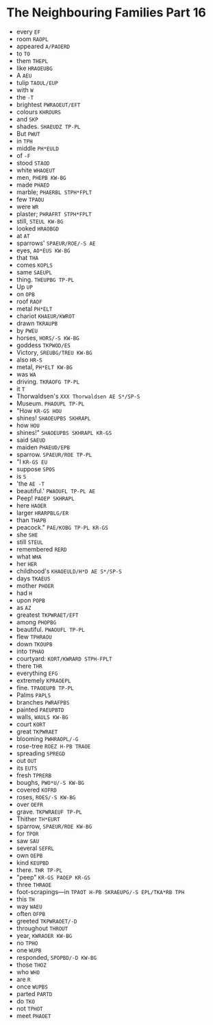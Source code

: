 # The Neighbouring Families Part 16

* every `EF`
* room `RAOPL`
* appeared `A/PAOERD`
* to `TO`
* them `THEPL`
* like `HRAOEUBG`
* A `AEU`
* tulip `TAOUL/EUP`
* with `W`
* the `-T`
* brightest `PWRAOEUT/EFT`
* colours `KHROURS`
* and `SKP`
* shades. `SHAEUDZ TP-PL`
* But `PWUT`
* in `TPH`
* middle `PH*EULD`
* of `-F`
* stood `STAOD`
* white `WHAOEUT`
* men, `PHEPB KW-BG`
* made `PHAED`
* marble; `PHAERBL STPH*FPLT`
* few `TPAOU`
* were `WR`
* plaster; `PHRAFRT STPH*FPLT`
* still, `STEUL KW-BG`
* looked `HRAOBGD`
* at `AT`
* sparrows' `SPAEUR/ROE/-S AE`
* eyes, `AO*EUS KW-BG`
* that `THA`
* comes `KOPLS`
* same `SAEUPL`
* thing. `THEUPBG TP-PL`
* Up `UP`
* on `OPB`
* roof `RAOF`
* metal `PH*ELT`
* chariot `KHAEUR/KWROT`
* drawn `TKRAUPB`
* by `PWEU`
* horses, `HORS/-S KW-BG`
* goddess `TKPWOD/ES`
* Victory, `SREUBG/TREU KW-BG`
* also `HR-S`
* metal, `PH*ELT KW-BG`
* was `WA`
* driving. `TKRAOFG TP-PL`
* it `T`
* Thorwaldsen's `XXX Thorwaldsen AE S*/SP-S`
* Museum. `PHAOUPL TP-PL`
* "How `KR-GS HOU`
* shines! `SHAOEUPBS SKHRAPL`
* how `HOU`
* shines!" `SHAOEUPBS SKHRAPL KR-GS`
* said `SAEUD`
* maiden `PHAEUD/EPB`
* sparrow. `SPAEUR/ROE TP-PL`
* "I `KR-GS EU`
* suppose `SPOS`
* is `S`
* 'the `AE -T`
* beautiful.' `PWAOUFL TP-PL AE`
* Peep! `PAOEP SKHRAPL`
* here `HAOER`
* larger `HRARPBLG/ER`
* than `THAPB`
* peacock." `PAE/KOBG TP-PL KR-GS`
* she `SHE`
* still `STEUL`
* remembered `RERD`
* what `WHA`
* her `HER`
* childhood's `KHAOEULD/H*D AE S*/SP-S`
* days `TKAEUS`
* mother `PHOER`
* had `H`
* upon `POPB`
* as `AZ`
* greatest `TKPWRAET/EFT`
* among `PHOPBG`
* beautiful. `PWAOUFL TP-PL`
* flew `TPHRAOU`
* down `TKOUPB`
* into `TPHAO`
* courtyard: `KORT/KWRARD STPH-FPLT`
* there `THR`
* everything `EFG`
* extremely `KPRAOEPL`
* fine. `TPAOEUPB TP-PL`
* Palms `PAPLS`
* branches `PWRAFPBS`
* painted `PAEUPBTD`
* walls, `WAULS KW-BG`
* court `KORT`
* great `TKPWRAET`
* blooming `PWHRAOPL/-G`
* rose-tree `ROEZ H-PB TRAOE`
* spreading `SPREGD`
* out `OUT`
* its `EUTS`
* fresh `TPRERB`
* boughs, `PWO*U/-S KW-BG`
* covered `KOFRD`
* roses, `ROES/-S KW-BG`
* over `OEFR`
* grave. `TKPWRAEUF TP-PL`
* Thither `TH*EURT`
* sparrow, `SPAEUR/ROE KW-BG`
* for `TPOR`
* saw `SAU`
* several `SEFRL`
* own `OEPB`
* kind `KEUPBD`
* there. `THR TP-PL`
* "peep" `KR-GS PAOEP KR-GS`
* three `THRAOE`
* foot-scrapings—in `TPAOT H-PB SKRAEUPG/-S EPL/TKA*RB TPH`
* this `TH`
* way `WAEU`
* often `OFPB`
* greeted `TKPWRAOET/-D`
* throughout `THROUT`
* year, `KWRAOER KW-BG`
* no `TPHO`
* one `WUPB`
* responded, `SPOPBD/-D KW-BG`
* those `THOZ`
* who `WHO`
* are `R`
* once `WUPBS`
* parted `PARTD`
* do `TKO`
* not `TPHOT`
* meet `PHAOET`
